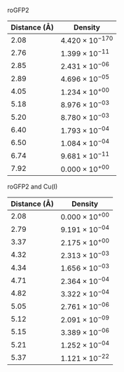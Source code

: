 roGFP2

| Distance (Å) | Density |
|-----------|-----------|
| 2.08 | $4.420 \times 10^{-170}$ |
| 2.76 | $1.399 \times 10^{-11}$ |
| 2.85 | $2.431 \times 10^{-06}$ |
| 2.89 | $4.696 \times 10^{-05}$ |
| 4.05 | $1.234 \times 10^{+00}$ |
| 5.18 | $8.976 \times 10^{-03}$ |
| 5.20 | $8.780 \times 10^{-03}$ |
| 6.40 | $1.793 \times 10^{-04}$ |
| 6.50 | $1.084 \times 10^{-04}$ |
| 6.74 | $9.681 \times 10^{-11}$ |
| 7.92 | $0.000 \times 10^{+00}$ |

roGFP2 and Cu(I)

| Distance (Å) | Density |
|-----------|-----------|
| 2.08 | $0.000 \times 10^{+00}$ |
| 2.79 | $9.191 \times 10^{-04}$ |
| 3.37 | $2.175 \times 10^{+00}$ |
| 4.32 | $2.313 \times 10^{-03}$ |
| 4.34 | $1.656 \times 10^{-03}$ |
| 4.71 | $2.364 \times 10^{-04}$ |
| 4.82 | $3.322 \times 10^{-04}$ |
| 5.05 | $2.761 \times 10^{-06}$ |
| 5.12 | $2.091 \times 10^{-09}$ |
| 5.15 | $3.389 \times 10^{-06}$ |
| 5.21 | $1.252 \times 10^{-04}$ |
| 5.37 | $1.121 \times 10^{-22}$ |
